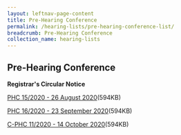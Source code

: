 ```yaml
---
layout: leftnav-page-content
title: Pre-Hearing Conference
permalink: /hearing-lists/pre-hearing-conference-list/
breadcrumb: Pre-Hearing Conference
collection_name: hearing-lists
---
```


Pre-Hearing Conference
---

**Registrar's Circular Notice**

[PHC 15/2020 - 26 August 2020](/files/Phc152020-26Aug2020.pdf)(594KB)

[PHC 16/2020 - 23 September 2020](/files/Phc162020-23Sep2020.pdf)(594KB)

[C-PHC 11/2020 - 14 October 2020](/files/C-Phc112020-14Oct2020.pdf)(594KB)


